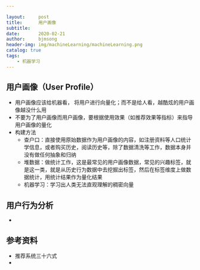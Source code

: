 ```yaml
---

layout:     post
title:      用户画像
subtitle:   
date:       2020-02-21
author:     bjmsong
header-img: img/machineLearning/machineLearning.png
catalog: true
tags:
    - 机器学习
---
```




## 用户画像（User Profile）

- 用户画像应该给机器看， 将用户进行向量化；而不是给人看，越酷炫的用户画像越没什么用 
- 不要为了用户画像而用户画像，要根据使用效果（如推荐效果等指标）来指导用户画像的量化
- 构建方法
  - 查户口：直接使用原始数据作为用户画像的内容，如注册资料等人口统计学信息，或者购买历史，阅读历史等，除了数据清洗等工作，数据本身并没有做任何抽象和归纳
  - 堆数据：做统计工作，这是最常见的用户画像数据，常见的兴趣标签，就是这一类，就是从历史行为数据中去挖掘出标签，然后在标签维度上做数据统计，用统计结果作为量化结果
  - 机器学习：学习出人类无法直观理解的稠密向量





## 用户行为分析

- 



## 参考资料

- 推荐系统三十六式
- 

